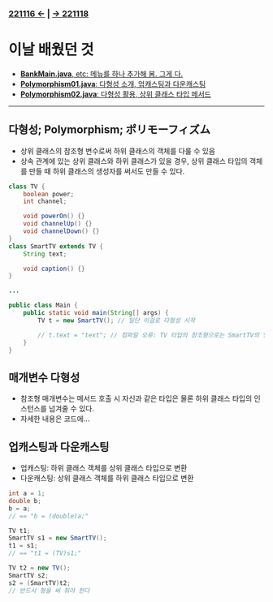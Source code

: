 ﻿### [221116 ←](/221011-221202_JAVA_BASICS/22-11/221116) | [→ 221118](/221011-221202_JAVA_BASICS/22-11/221118/)

# 이날 배웠던 것

- [**BankMain.java**, etc: 메뉴를 하나 추가해 봄. 그게 다.](/221011-221202_JAVA_BASICS/22-11/221117/javastudy/controller/BankMain.java)
- [**Polymorphism01.java**: 다형성 소개, 업캐스팅과 다운캐스팅](/221011-221202_JAVA_BASICS/22-11/221117/javastudy/controller/Polymorphism01.java)
- [**Polymorphism02.java**: 다형성 활용, 상위 클래스 타입 메서드](/221011-221202_JAVA_BASICS/22-11/221117/javastudy/controller/Polymorphism02.java)

---

## 다형성; Polymorphism; ポリモーフィズム

- 상위 클래스의 참조형 변수로써 하위 클래스의 객체를 다룰 수 있음
- 상속 관계에 있는 상위 클래스와 하위 클래스가 있을 경우, 상위 클래스 타입의 객체를 만들 때 하위 클래스의 생성자를 써서도 만들 수 있다.

```java
class TV {
    boolean power;
    int channel;

    void powerOn() {}
    void channelUp() {}
    void channelDown() {}
}
class SmartTV extends TV {
    String text;

    void caption() {}
}

...

public class Main {
    public static void main(String[] args) {
        TV t = new SmartTV(); // 일단 이걸로 다형성 시작

        // t.text = "text"; // 컴파일 오류: TV 타입의 참조형으로는 SmartTV의 멤버를 다룰 수 없음
    }
}
```

## 매개변수 다형성

- 참조형 매개변수는 메서드 호출 시 자신과 같은 타입은 물론 하위 클래스 타입의 인스턴스를 넘겨줄 수 있다.
- 자세한 내용은 코드에...

## 업캐스팅과 다운캐스팅

- 업캐스팅: 하위 클래스 객체를 상위 클래스 타입으로 변환
- 다운캐스팅: 상위 클래스 객체를 하위 클래스 타입으로 변환

```java
int a = 1;
double b;
b = a;
// == "b = (double)a;"

TV t1;
SmartTV s1 = new SmartTV();
t1 = s1;
// == "t1 = (TV)s1;" 

TV t2 = new TV();
SmartTV s2;
s2 = (SmartTV)t2;
// 반드시 형을 써 줘야 한다
```